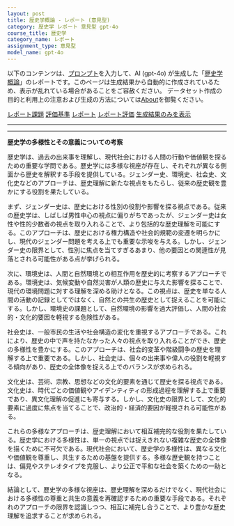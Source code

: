 ```yaml
---
layout: post
title: 歴史学概論 - レポート (意見型)
category: 歴史学 レポート 意見型 gpt-4o
course_title: 歴史学
category_name: レポート
assignment_type: 意見型
model_name: gpt-4o
---
```


以下のコンテンツは、[プロンプト](http://127.0.0.1:8000/generated/歴史学/gpt-4o/prompt_レポート-意見型.md)を入力して、AI (gpt-4o) が生成した「[歴史学概論](/contents/歴史学/)」のレポートです。このページは生成結果から自動的に作成されているため、表示が乱れている場合があることをご容赦ください。
データセット作成の目的と利用上の注意および生成の方法については[About](/About)を御覧ください。

[レポート課題](../レポート課題-意見型)
[評価基準](../評価基準-意見型)
[レポート](../レポート-意見型)
[レポート評価](../レポート評価-意見型)
[生成結果のみを表示](http://127.0.0.1:8000/generated/歴史学/gpt-4o/レポート-意見型.md)
  

***
***
  
**歴史学の多様性とその意義についての考察**

歴史学は、過去の出来事を理解し、現代社会における人間の行動や価値観を探るための重要な学問である。歴史学には多様な視座が存在し、それぞれが異なる側面から歴史を解釈する手段を提供している。ジェンダー史、環境史、社会史、文化史などのアプローチは、歴史理解に新たな視点をもたらし、従来の歴史観を豊かにする役割を果たしている。

まず、ジェンダー史は、歴史における性別の役割や影響を探る視点である。従来の歴史学は、しばしば男性中心の視点に偏りがちであったが、ジェンダー史は女性や性的少数者の視点を取り入れることで、より包括的な歴史理解を可能にする。このアプローチは、歴史における権力構造や社会的規範の変遷を明らかにし、現代のジェンダー問題を考える上でも重要な示唆を与える。しかし、ジェンダー史の限界として、性別に焦点を当てすぎるあまり、他の要因との関連性が見落とされる可能性がある点が挙げられる。

次に、環境史は、人間と自然環境との相互作用を歴史的に考察するアプローチである。環境史は、気候変動や自然災害が人類の歴史に与えた影響を探ることで、現代の環境問題に対する理解を深める助けとなる。この視点は、歴史を単なる人間の活動の記録としてではなく、自然との共生の歴史として捉えることを可能にする。しかし、環境史の課題として、自然環境の影響を過大評価し、人間の社会的・文化的要因を軽視する危険性がある。

社会史は、一般市民の生活や社会構造の変化を重視するアプローチである。これにより、歴史の中で声を持たなかった人々の視点を取り入れることができ、歴史の多様性を豊かにする。このアプローチは、社会的変革や階級闘争の歴史を理解する上で重要である。しかし、社会史は、個々の出来事や偉人の役割を軽視する傾向があり、歴史の全体像を捉える上でのバランスが求められる。

文化史は、芸術、宗教、思想などの文化的要素を通じて歴史を探る視点である。文化史は、時代ごとの価値観やアイデンティティの形成過程を理解する上で重要であり、異文化理解の促進にも寄与する。しかし、文化史の限界として、文化的要素に過度に焦点を当てることで、政治的・経済的要因が軽視される可能性がある。

これらの多様なアプローチは、歴史理解において相互補完的な役割を果たしている。歴史学における多様性は、単一の視点では捉えきれない複雑な歴史の全体像を描くために不可欠である。現代社会において、歴史学の多様性は、異なる文化や価値観を尊重し、共生するための基盤を提供する。多様な歴史観を持つことは、偏見やステレオタイプを克服し、より公正で平和な社会を築くための一助となる。

結論として、歴史学の多様な視座は、歴史理解を深めるだけでなく、現代社会における多様性の尊重と共生の意義を再確認するための重要な手段である。それぞれのアプローチの限界を認識しつつ、相互に補完し合うことで、より豊かな歴史理解を追求することが求められる。
